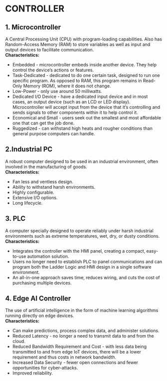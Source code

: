# CONTROLLER
## 1. Microcontroller
A Central Processing Unit (CPU) with program-loading capabilities. Also has Random-Access Memory (RAM) to store variables as well as input and output devices to facilitate communication.\
**Characteristics:**
- Embedded - microcontroller embeds inside another device. They help control the device’s actions or features.
- Task-Dedicated - dedicated to do one certain task, designed to run one specific program. As opposed to RAM, this program remains in Read-Only Memory (ROM), where it does not change.
- Low-Power - only use around 50 milliwatts.
- Dedicated I/O Device - have a dedicated input device and in most cases, an output device (such as an LCD or LED display). Microcontroller will accept input from the device that it’s controlling and sends signals to other components within it to help control it.
- Economical and Small - users seek out the smallest and most affordable one that can get the job done.
- Ruggedized - can withstand high heats and rougher conditions than general purpose computers can handle.
## 2.Industrial PC
A robust computer designed to be used in an industrial environment, often involved in the manufacturing of goods.\
**Characteristics:**
- Fan less and ventless design.
- Ability to withstand harsh environments.
- Highly configurable.
- Extensive I/O options.
- Long lifecycle.
## 3. PLC
A computer specially designed to operate reliably under harsh industrial environments such as extreme temperatures, wet, dry, or dusty conditions.\
**Characteristics:**
- Integrates the controller with the HMI panel, creating a compact, easy-to-use automation solution. 
- Users no longer need to establish PLC to panel communications and can program both the Ladder Logic and HMI design in a single software environment. 
- An all-in-one approach saves time, reduces wiring, and cuts the cost of purchasing multiple devices.
## 4. Edge AI Controller
The use of artificial intelligence in the form of machine learning algorithms running directly on edge devices.\
**Characteristics:**
- Can make predictions, process complex data, and administer solutions.
- Reduced Latency - no longer a need to transmit data to and from the cloud.
- Reduced Bandwidth Requirement and Cost - with less data being transmitted to and from edge IoT devices, there will be a lower requirement and thus costs in network bandwidth.
- Increased Data Security - fewer open connections and fewer opportunities for cyber-attacks.
- Improved reliability.
